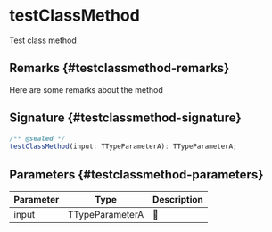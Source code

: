 # testClassMethod

Test class method

## Remarks {#testclassmethod-remarks}

Here are some remarks about the method

## Signature {#testclassmethod-signature}

```typescript
/** @sealed */
testClassMethod(input: TTypeParameterA): TTypeParameterA;
```

## Parameters {#testclassmethod-parameters}

|  Parameter | Type | Description |
|  --- | --- | --- |
|  input | TTypeParameterA | 📝 |